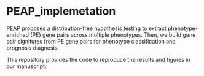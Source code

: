 # PEAP_implemetation
PEAP proposes a distribution-free hypothesis testing to extract phenotype-enriched (PE) gene pairs across multiple phenotypes. Then, we build gene pair signitures from PE gene pairs for phenotype classification and prognosis diagnosis.

This repository provides the code to reproduce the results and figures in our manuscript.


